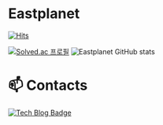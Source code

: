 # Eastplanet
[![Hits](https://hits.seeyoufarm.com/api/count/incr/badge.svg?url=https%3A%2F%2Fgithub.com%2FC0C0BALL&count_bg=%23888888&title_bg=%23000000&icon=&icon_color=%23701EC4&title=hits&edge_flat=false)](https://hits.seeyoufarm.com)

[![Solved.ac 프로필](http://mazassumnida.wtf/api/generate_badge?boj=ehdrb700606)](https://solved.ac/ehdrb700606) ![Eastplanet GitHub stats](https://github-readme-stats.vercel.app/api?username=ehdrb700606&show_icons=true&theme=radical)

# 📫 Contacts
[![Tech Blog Badge](https://img.shields.io/badge/-Tech%20Blog-black?logo=github&link=https://eastplanet.tistory.com)](https://eastplanet.tistory.com)
